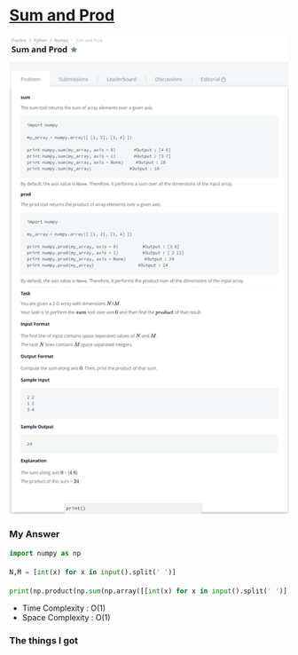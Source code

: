 # [Sum and Prod](https://www.hackerrank.com/challenges/np-sum-and-prod/problem)

![image](Problem.png)



### My Answer

```python
import numpy as np

N,M = [int(x) for x in input().split(' ')]

print(np.product(np.sum(np.array([[int(x) for x in input().split(' ')] for _ in range(N)]),axis=0)))
```

* Time Complexity : O(1)
* Space Complexity : O(1)



### The things I got
